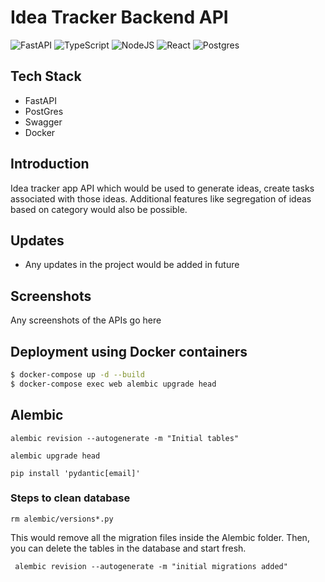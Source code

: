 # Idea Tracker Backend API

![FastAPI](https://img.shields.io/badge/FastAPI-005571?style=for-the-badge&logo=fastapi)
![TypeScript](https://img.shields.io/badge/TypeScript-007ACC?style=for-the-badge&logo=typescript&logoColor=white)
![NodeJS](https://img.shields.io/badge/node.js-6DA55F?style=for-the-badge&logo=node.js&logoColor=white)
![React](https://img.shields.io/badge/react-%2320232a.svg?style=for-the-badge&logo=react&logoColor=%2361DAFB)
![Postgres](https://img.shields.io/badge/Postgres-316192?style=for-the-badge&logo=postgresql&logoColor=white)

## Tech Stack

- FastAPI
- PostGres
- Swagger
- Docker

## Introduction

Idea tracker app API which would be used to generate ideas, create tasks associated with those ideas. Additional features like segregation of ideas based on category would also be possible.

## Updates

- Any updates in the project would be added in future

## Screenshots

Any screenshots of the APIs go here

## Deployment using Docker containers

```sh
$ docker-compose up -d --build
$ docker-compose exec web alembic upgrade head
```

## Alembic

```
alembic revision --autogenerate -m "Initial tables"
```

```
alembic upgrade head
```

```
pip install 'pydantic[email]'
```

### Steps to clean database

```
rm alembic/versions*.py
```

This would remove all the migration files inside the Alembic folder. Then, you can delete the tables in the database and start fresh.

```
 alembic revision --autogenerate -m "initial migrations added"
```


